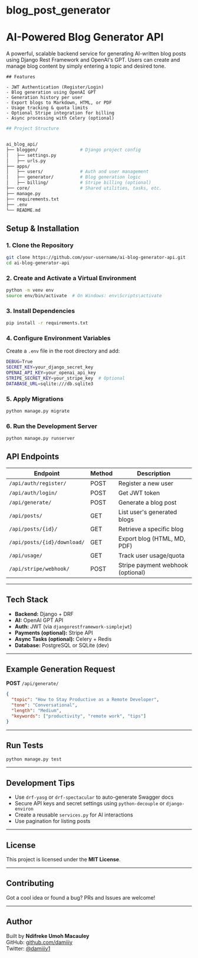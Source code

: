 # blog_post_generator



# AI-Powered Blog Generator API

A powerful, scalable backend service for generating AI-written blog posts using Django Rest Framework and OpenAI's GPT. Users can create and manage blog content by simply entering a topic and desired tone.


```
## Features

- JWT Authentication (Register/Login)
- Blog generation using OpenAI GPT
- Generation history per user
- Export blogs to Markdown, HTML, or PDF
- Usage tracking & quota limits
- Optional Stripe integration for billing
- Async processing with Celery (optional)
```

```bash
## Project Structure


ai_blog_api/
├── bloggen/                # Django project config
│   ├── settings.py
│   ├── urls.py
├── apps/
│   ├── users/              # Auth and user management
│   ├── generator/          # Blog generation logic
│   ├── billing/            # Stripe billing (optional)
├── core/                   # Shared utilities, tasks, etc.
├── manage.py
├── requirements.txt
├── .env
└── README.md
```


<!-- ``` -->

## Setup & Installation

### 1. Clone the Repository

```bash
git clone https://github.com/your-username/ai-blog-generator-api.git
cd ai-blog-generator-api
```

### 2. Create and Activate a Virtual Environment
```bash
python -m venv env
source env/bin/activate  # On Windows: env\Scripts\activate
```

### 3. Install Dependencies
```bash
pip install -r requirements.txt
```

### 4. Configure Environment Variables

Create a `.env` file in the root directory and add:

```bash
DEBUG=True
SECRET_KEY=your_django_secret_key
OPENAI_API_KEY=your_openai_api_key
STRIPE_SECRET_KEY=your_stripe_key  # Optional
DATABASE_URL=sqlite:///db.sqlite3

```

### 5. Apply Migrations
```bash
python manage.py migrate
```

### 6. Run the Development Server
```bash
python manage.py runserver
```



## API Endpoints

| Endpoint                         | Method | Description                      |
|----------------------------------|--------|----------------------------------|
| `/api/auth/register/`           | POST   | Register a new user              |
| `/api/auth/login/`              | POST   | Get JWT token                    |
| `/api/generate/`                | POST   | Generate a blog post             |
| `/api/posts/`                   | GET    | List user's generated blogs      |
| `/api/posts/{id}/`              | GET    | Retrieve a specific blog         |
| `/api/posts/{id}/download/`     | GET    | Export blog (HTML, MD, PDF)      |
| `/api/usage/`                   | GET    | Track user usage/quota           |
| `/api/stripe/webhook/`          | POST   | Stripe payment webhook (optional)|


---

## Tech Stack

- **Backend:** Django + DRF
- **AI:** OpenAI GPT API
- **Auth:** JWT (via `djangorestframework-simplejwt`)
- **Payments (optional):** Stripe API
- **Async Tasks (optional):** Celery + Redis
- **Database:** PostgreSQL or SQLite (dev)

---

## Example Generation Request

**POST** `/api/generate/`

```json
{
  "topic": "How to Stay Productive as a Remote Developer",
  "tone": "Conversational",
  "length": "Medium",
  "keywords": ["productivity", "remote work", "tips"]
}

```

---

## Run Tests

```bash
python manage.py test
```

---

## Development Tips

- Use `drf-yasg` or `drf-spectacular` to auto-generate Swagger docs
- Secure API keys and secret settings using `python-decouple` or `django-environ`
- Create a reusable `services.py` for AI interactions
- Use pagination for listing posts

---

## License

This project is licensed under the **MIT License**.

---

## Contributing

Got a cool idea or found a bug? PRs and Issues are welcome!

---

## Author

Built by **Ndifreke Umoh Macauley**  
GitHub: [github.com/damiiiy](https://github.com/damiiiy)  
Twitter: [@damiiiy1](https://x.com/damiiiy1)






